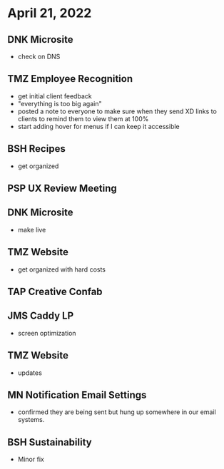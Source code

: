 # April 21, 2022

## DNK Microsite
- check on DNS

## TMZ Employee Recognition
- get initial client feedback
- "everything is too big again"
- posted a note to everyone to make sure when they send XD links to clients to remind them to view them at 100%
- start adding hover for menus if I can keep it accessible

## BSH Recipes
- get organized

## PSP UX Review Meeting

## DNK Microsite
- make live

## TMZ Website
- get organized with hard costs

## TAP Creative Confab

## JMS Caddy LP
- screen optimization

## TMZ Website
- updates

## MN Notification Email Settings
- confirmed they are being sent but hung up somewhere in our email systems. 

## BSH Sustainability
- Minor fix